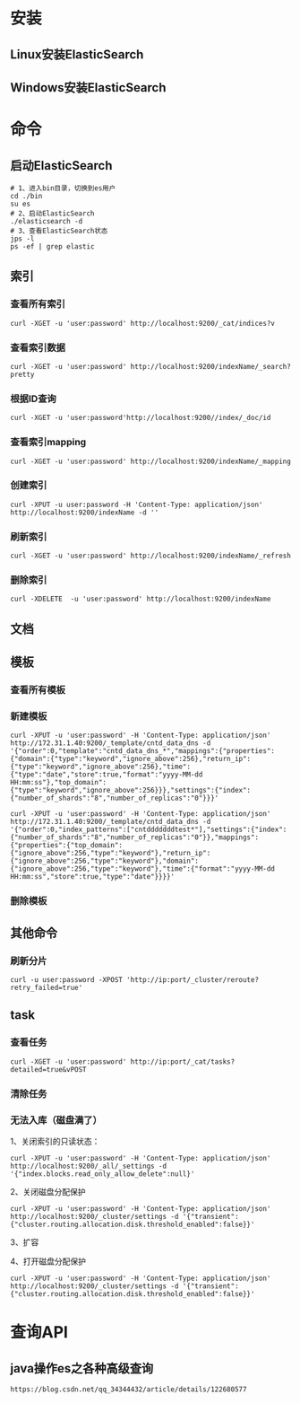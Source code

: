 # 安装





## Linux安装ElasticSearch





## Windows安装ElasticSearch



# 命令

## 启动ElasticSearch

```shell
# 1、进入bin目录，切换到es用户
cd ./bin
su es
# 2、启动ElasticSearch
./elasticsearch -d
# 3、查看ElasticSearch状态
jps -l
ps -ef | grep elastic
```

## 索引

### 查看所有索引

```shell
curl -XGET -u 'user:password' http://localhost:9200/_cat/indices?v
```

### 查看索引数据

```shell
curl -XGET -u 'user:password' http://localhost:9200/indexName/_search?pretty
```

### 根据ID查询

```shell
curl -XGET -u 'user:password'http://localhost:9200//index/_doc/id
```

### 查看索引mapping

```shell
curl -XGET -u 'user:password' http://localhost:9200/indexName/_mapping
```

### 创建索引

```shell
curl -XPUT -u user:password -H 'Content-Type: application/json' http://localhost:9200/indexName -d ''
```

### 刷新索引

```shell
curl -XGET -u 'user:password' http://localhost:9200/indexName/_refresh
```

### 删除索引

```shell
curl -XDELETE  -u 'user:password' http://localhost:9200/indexName
```



## 文档

## 模板

### 查看所有模板

### 新建模板

```shell
curl -XPUT -u 'user:password' -H 'Content-Type: application/json' http://172.31.1.40:9200/_template/cntd_data_dns -d '{"order":0,"template":"cntd_data_dns_*","mappings":{"properties":{"domain":{"type":"keyword","ignore_above":256},"return_ip":{"type":"keyword","ignore_above":256},"time":{"type":"date","store":true,"format":"yyyy-MM-dd HH:mm:ss"},"top_domain":{"type":"keyword","ignore_above":256}}},"settings":{"index":{"number_of_shards":"8","number_of_replicas":"0"}}}'

```

```shell
curl -XPUT -u 'user:password' -H 'Content-Type: application/json' http://172.31.1.40:9200/_template/cntd_data_dns -d '{"order":0,"index_patterns":["cntdddddddtest*"],"settings":{"index":{"number_of_shards":"8","number_of_replicas":"0"}},"mappings":{"properties":{"top_domain":{"ignore_above":256,"type":"keyword"},"return_ip":{"ignore_above":256,"type":"keyword"},"domain":{"ignore_above":256,"type":"keyword"},"time":{"format":"yyyy-MM-dd HH:mm:ss","store":true,"type":"date"}}}}'

```



### 删除模板

## 其他命令

### 刷新分片

```shell
curl -u user:password -XPOST 'http://ip:port/_cluster/reroute?retry_failed=true'
```

## task

### 查看任务

```shell
curl -XGET -u 'user:password' http://ip:port/_cat/tasks?detailed=true&vPOST
```

### 清除任务

### 无法入库（磁盘满了）

1、关闭索引的只读状态：

```shell
curl -XPUT -u 'user:password' -H 'Content-Type: application/json' http://localhost:9200/_all/_settings -d '{"index.blocks.read_only_allow_delete":null}'
```

2、关闭磁盘分配保护

```shell
curl -XPUT -u 'user:password' -H 'Content-Type: application/json' http://localhost:9200/_cluster/settings -d '{"transient":{"cluster.routing.allocation.disk.threshold_enabled":false}}'
```

3、扩容

4、打开磁盘分配保护

```shell
curl -XPUT -u 'user:password' -H 'Content-Type: application/json' http://localhost:9200/_cluster/settings -d '{"transient":{"cluster.routing.allocation.disk.threshold_enabled":false}}'
```



# 查询API

## java操作es之各种高级查询

```
https://blog.csdn.net/qq_34344432/article/details/122680577
```

